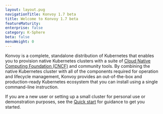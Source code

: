 ```yaml
---
layout: layout.pug
navigationTitle: Konvoy 1.7 beta
title: Welcome to Konvoy 1.7 beta
featureMaturity:
enterprise: false
category: K-Sphere
beta: false
menuWeight: 0
---
```


Konvoy is a complete, standalone distribution of Kubernetes that enables you to provision native Kubernetes clusters with a suite of [Cloud Native Computing Foundation (CNCF)](https://www.cncf.io) and community tools.
By combining the native Kubernetes cluster with all of the components required for operation and lifecycle management, Konvoy provides an out-of-the-box and production-ready Kubernetes ecosystem that you can install using a single command-line instruction.

If you are a new user or setting up a small cluster for personal use or demonstration purposes, see the [Quick start](./quick-start/) for guidance to get you started.
